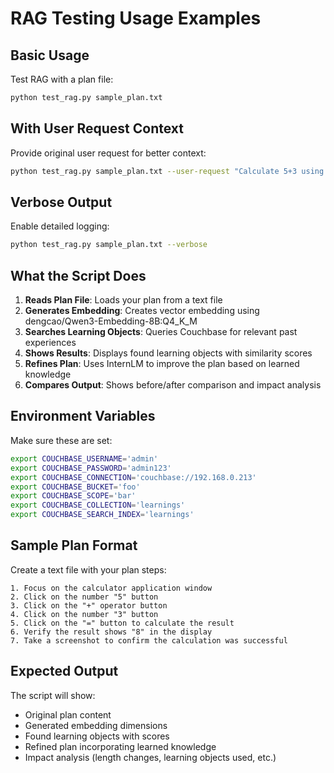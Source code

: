 # RAG Testing Usage Examples

## Basic Usage

Test RAG with a plan file:
```bash
python test_rag.py sample_plan.txt
```

## With User Request Context

Provide original user request for better context:
```bash
python test_rag.py sample_plan.txt --user-request "Calculate 5+3 using the calculator app"
```

## Verbose Output

Enable detailed logging:
```bash
python test_rag.py sample_plan.txt --verbose
```

## What the Script Does

1. **Reads Plan File**: Loads your plan from a text file
2. **Generates Embedding**: Creates vector embedding using dengcao/Qwen3-Embedding-8B:Q4_K_M
3. **Searches Learning Objects**: Queries Couchbase for relevant past experiences
4. **Shows Results**: Displays found learning objects with similarity scores
5. **Refines Plan**: Uses InternLM to improve the plan based on learned knowledge
6. **Compares Output**: Shows before/after comparison and impact analysis

## Environment Variables

Make sure these are set:
```bash
export COUCHBASE_USERNAME='admin'
export COUCHBASE_PASSWORD='admin123'
export COUCHBASE_CONNECTION='couchbase://192.168.0.213'
export COUCHBASE_BUCKET='foo'
export COUCHBASE_SCOPE='bar'
export COUCHBASE_COLLECTION='learnings'
export COUCHBASE_SEARCH_INDEX='learnings'
```

## Sample Plan Format

Create a text file with your plan steps:
```
1. Focus on the calculator application window
2. Click on the number "5" button
3. Click on the "+" operator button
4. Click on the number "3" button
5. Click on the "=" button to calculate the result
6. Verify the result shows "8" in the display
7. Take a screenshot to confirm the calculation was successful
```

## Expected Output

The script will show:
- Original plan content
- Generated embedding dimensions
- Found learning objects with scores
- Refined plan incorporating learned knowledge
- Impact analysis (length changes, learning objects used, etc.)